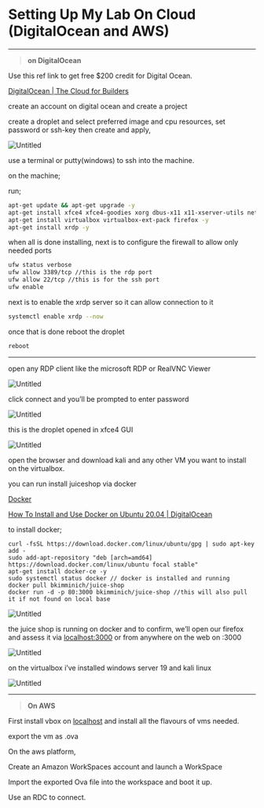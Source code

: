 # Setting Up My Lab On Cloud (DigitalOcean and AWS)

---

> **on DigitalOcean**
> 

Use this ref link to get free $200 credit for Digital Ocean. 

[DigitalOcean | The Cloud for Builders](https://m.do.co/c/22d9fd8163c5)

create an account on digital ocean and create a project

create a droplet and select preferred image and cpu resources, set password or ssh-key then create and apply,

 

![Untitled](Setting%20Up%20My%20Lab%20On%20Cloud%20(DigitalOcean%20and%20AWS)%207e8a0767a7ca435f81be42aa75a1b6f0/Untitled.png)

use a terminal or putty(windows) to ssh into the machine.

on the machine;

run; 

```bash
apt-get update && apt-get upgrade -y
apt-get install xfce4 xfce4-goodies xorg dbus-x11 x11-xserver-utils net-tools -y //this is for the GUI and all needed resources
apt-get install virtualbox virtualbox-ext-pack firefox -y
apt-get install xrdp -y
```

when all is done installing, next is to configure the firewall to allow only needed ports

```bash
ufw status verbose
ufw allow 3389/tcp //this is the rdp port
ufw allow 22/tcp //this is for the ssh port
ufw enable
```

next is to enable the xrdp server so it can allow connection to it

```bash
systemctl enable xrdp --now
```

once that is done reboot the droplet

```bash
reboot
```

---

open any RDP client like the microsoft RDP or RealVNC Viewer

![Untitled](Setting%20Up%20My%20Lab%20On%20Cloud%20(DigitalOcean%20and%20AWS)%207e8a0767a7ca435f81be42aa75a1b6f0/Untitled%201.png)

click connect and you’ll be prompted to enter password

![Untitled](Setting%20Up%20My%20Lab%20On%20Cloud%20(DigitalOcean%20and%20AWS)%207e8a0767a7ca435f81be42aa75a1b6f0/Untitled%202.png)

this is the droplet opened in xfce4 GUI

![Untitled](Setting%20Up%20My%20Lab%20On%20Cloud%20(DigitalOcean%20and%20AWS)%207e8a0767a7ca435f81be42aa75a1b6f0/Untitled%203.png)

open the browser and download kali and any other VM you want to install on the virtualbox.

you can run install juiceshop via docker

[Docker](https://hub.docker.com/r/bkimminich/juice-shop)

[How To Install and Use Docker on Ubuntu 20.04  | DigitalOcean](https://www.digitalocean.com/community/tutorials/how-to-install-and-use-docker-on-ubuntu-20-04)

to install docker;

```docker
curl -fsSL https://download.docker.com/linux/ubuntu/gpg | sudo apt-key add -
sudo add-apt-repository "deb [arch=amd64] https://download.docker.com/linux/ubuntu focal stable"
apt-get install docker-ce -y
sudo systemctl status docker // docker is installed and running
docker pull bkimminich/juice-shop
docker run -d -p 80:3000 bkimminich/juice-shop //this will also pull it if not found on local base
```

![Untitled](Setting%20Up%20My%20Lab%20On%20Cloud%20(DigitalOcean%20and%20AWS)%207e8a0767a7ca435f81be42aa75a1b6f0/Untitled%204.png)

the juice shop is running on docker and to confirm, we’ll open our firefox and assess it via [localhost:3000](http://localhost:3000) or from anywhere on the web on <myIP>:3000

![Untitled](Setting%20Up%20My%20Lab%20On%20Cloud%20(DigitalOcean%20and%20AWS)%207e8a0767a7ca435f81be42aa75a1b6f0/Untitled%205.png)

on the virtualbox i’ve installed windows server 19 and kali linux 

![Untitled](Setting%20Up%20My%20Lab%20On%20Cloud%20(DigitalOcean%20and%20AWS)%207e8a0767a7ca435f81be42aa75a1b6f0/Untitled%206.png)

---

> **On AWS**
> 

First install vbox on [localhost](http://localhost) and install all the flavours of vms needed.

export the vm as .ova

On the aws platform, 

Create an Amazon WorkSpaces account and launch a WorkSpace

Import the exported Ova file into the workspace and boot it up. 

Use an RDC to connect.
